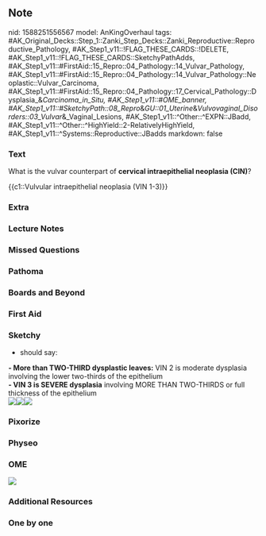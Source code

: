 ## Note
nid: 1588251556567
model: AnKingOverhaul
tags: #AK_Original_Decks::Step_1::Zanki_Step_Decks::Zanki_Reproductive::Reproductive_Pathology, #AK_Step1_v11::!FLAG_THESE_CARDS::!DELETE, #AK_Step1_v11::!FLAG_THESE_CARDS::SketchyPathAdds, #AK_Step1_v11::#FirstAid::15_Repro::04_Pathology::14_Vulvar_Pathology, #AK_Step1_v11::#FirstAid::15_Repro::04_Pathology::14_Vulvar_Pathology::Neoplastic::Vulvar_Carcinoma, #AK_Step1_v11::#FirstAid::15_Repro::04_Pathology::17_Cervical_Pathology::Dysplasia_&_Carcinoma_in_Situ, #AK_Step1_v11::#OME_banner, #AK_Step1_v11::#SketchyPath::08_Repro_&_GU::01_Uterine_&_Vulvovaginal_Disorders::03_Vulvar_&_Vaginal_Lesions, #AK_Step1_v11::^Other::^EXPN::JBadd, #AK_Step1_v11::^Other::^HighYield::2-RelativelyHighYield, #AK_Step1_v11::^Systems::Reproductive::JBadds
markdown: false

### Text
What is the vulvar counterpart of <b>cervical intraepithelial
neoplasia (CIN)</b>?
<div>
  {{c1::Vulvular intraepithelial neoplasia (VIN 1-3)}}
</div>

### Extra


### Lecture Notes


### Missed Questions


### Pathoma


### Boards and Beyond


### First Aid


### Sketchy
* should say:
<div>
  <b>- More than TWO-THIRD dysplastic leaves:</b> VIN 2 is moderate
  dysplasia involving the lower two-thirds of the epithelium
</div>
<div>
  <b>- VIN 3 is SEVERE dysplasia</b> involving MORE THAN TWO-THIRDS
  or full thickness of the epithelium
  <div><img src="VIN%201-3.jpg"><img src=
  "VIN%20-%20SCC.jpg"><img src=
  "Zoverall%20picture-05514224744543d88995d8773d5bb7fd1d7f299d_1566160514431.JPG"></div>
</div>

### Pixorize


### Physeo


### OME
<div class="ome-widget">
  <a href="https://onlinemeded.org?ref=anki"><img src=
  "_OME_AnkiFlashcards_General_3.png"></a>
</div>

### Additional Resources


### One by one

